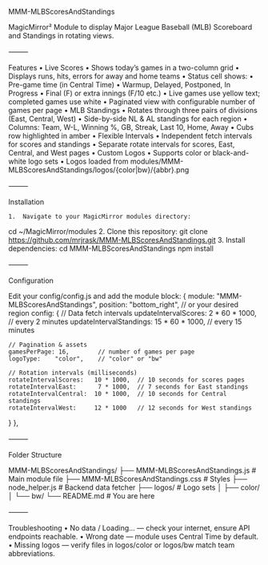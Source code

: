 MMM-MLBScoresAndStandings

MagicMirror² Module to display Major League Baseball (MLB) Scoreboard and Standings in rotating views.

⸻

Features
	•	Live Scores
	  •	Shows today’s games in a two-column grid
	  •	Displays runs, hits, errors for away and home teams
	  •	Status cell shows:
	    • Pre-game time (in Central Time)
	    • Warmup, Delayed, Postponed, In Progress
	    •	Final (F) or extra innings (F/10 etc.)
	  •	Live games use yellow text; completed games use white
	  •	Paginated view with configurable number of games per page
	•	MLB Standings
	  •	Rotates through three pairs of divisions (East, Central, West)
	  •	Side-by-side NL & AL standings for each region
	  •	Columns: Team, W-L, Winning %, GB, Streak, Last 10, Home, Away
	  •	Cubs row highlighted in amber
	•	Flexible Intervals
	  •	Independent fetch intervals for scores and standings
	  •	Separate rotate intervals for scores, East, Central, and West pages
	•	Custom Logos
	  •	Supports color or black-and-white logo sets
	  •	Logos loaded from modules/MMM-MLBScoresAndStandings/logos/{color|bw}/{abbr}.png

⸻

Installation

	1.	Navigate to your MagicMirror modules directory:
cd ~/MagicMirror/modules
	2.	Clone this repository:
git clone https://github.com/mrjrask/MMM-MLBScoresAndStandings.git
	3.	Install dependencies:
cd MMM-MLBScoresAndStandings
npm install

⸻

Configuration

Edit your config/config.js and add the module block:
{
  module: "MMM-MLBScoresAndStandings",
  position: "bottom_right",  // or your desired region
  config: {
    // Data fetch intervals
    updateIntervalScores:    2 * 60 * 1000,  // every 2 minutes
    updateIntervalStandings: 15 * 60 * 1000, // every 15 minutes

    // Pagination & assets
    gamesPerPage: 16,        // number of games per page
    logoType:    "color",    // "color" or "bw"

    // Rotation intervals (milliseconds)
    rotateIntervalScores:   10 * 1000,  // 10 seconds for scores pages
    rotateIntervalEast:      7 * 1000,  // 7 seconds for East standings
    rotateIntervalCentral:  10 * 1000,  // 10 seconds for Central standings
    rotateIntervalWest:     12 * 1000   // 12 seconds for West standings
  }
},

⸻

Folder Structure

MMM-MLBScoresAndStandings/
├── MMM-MLBScoresAndStandings.js   # Main module file
├── MMM-MLBScoresAndStandings.css  # Styles
├── node_helper.js                 # Backend data fetcher
├── logos/                         # Logo sets
│   ├── color/
│   └── bw/
└── README.md                      # You are here

⸻

Troubleshooting
	•	No data / Loading… — check your internet, ensure API endpoints reachable.
	•	Wrong date — module uses Central Time by default.
	•	Missing logos — verify files in logos/color or logos/bw match team abbreviations.
